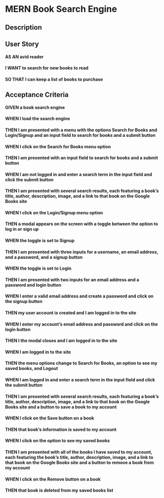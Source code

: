 # MERN Book Search Engine

## Description

## User Story

#### AS AN avid reader
#### I WANT to search for new books to read
#### SO THAT I can keep a list of books to purchase

## Acceptance Criteria

#### GIVEN a book search engine
#### WHEN I load the search engine
#### THEN I am presented with a menu with the options Search for Books and Login/Signup and an input field to search for books and a submit button
#### WHEN I click on the Search for Books menu option
#### THEN I am presented with an input field to search for books and a submit button
#### WHEN I am not logged in and enter a search term in the input field and click the submit button
#### THEN I am presented with several search results, each featuring a book’s title, author, description, image, and a link to that book on the Google Books site
#### WHEN I click on the Login/Signup menu option
#### THEN a modal appears on the screen with a toggle between the option to log in or sign up
#### WHEN the toggle is set to Signup
#### THEN I am presented with three inputs for a username, an email address, and a password, and a signup button
#### WHEN the toggle is set to Login
#### THEN I am presented with two inputs for an email address and a password and login button
#### WHEN I enter a valid email address and create a password and click on the signup button
#### THEN my user account is created and I am logged in to the site
#### WHEN I enter my account’s email address and password and click on the login button
#### THEN I the modal closes and I am logged in to the site
#### WHEN I am logged in to the site
#### THEN the menu options change to Search for Books, an option to see my saved books, and Logout
#### WHEN I am logged in and enter a search term in the input field and click the submit button
#### THEN I am presented with several search results, each featuring a book’s title, author, description, image, and a link to that book on the Google Books site and a button to save a book to my account
#### WHEN I click on the Save button on a book
#### THEN that book’s information is saved to my account
#### WHEN I click on the option to see my saved books
#### THEN I am presented with all of the books I have saved to my account, each featuring the book’s title, author, description, image, and a link to that book on the Google Books site and a button to remove a book from my account
#### WHEN I click on the Remove button on a book
#### THEN that book is deleted from my saved books list